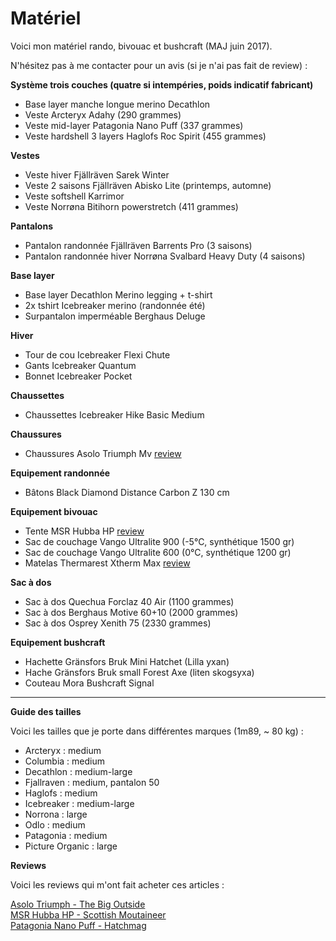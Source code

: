 # Matériel
Voici mon matériel rando, bivouac et bushcraft (MAJ juin 2017).

N'hésitez pas à me contacter pour un avis (si je n'ai pas fait de review) :

**Système trois couches (quatre si intempéries, poids indicatif fabricant)**

- Base layer manche longue merino Decathlon
- Veste Arcteryx Adahy (290 grammes)
- Veste mid-layer Patagonia Nano Puff (337 grammes)
- Veste hardshell 3 layers Haglofs Roc Spirit (455 grammes)

**Vestes**

- Veste hiver Fjällräven Sarek Winter  
- Veste 2 saisons Fjällräven Abisko Lite (printemps, automne)
- Veste softshell Karrimor
- Veste Norrøna Bitihorn powerstretch (411 grammes)

**Pantalons**

- Pantalon randonnée Fjällräven Barrents Pro (3 saisons)
- Pantalon randonnée hiver Norrøna Svalbard Heavy Duty (4 saisons)

**Base layer**

- Base layer Decathlon Merino legging + t-shirt 
- 2x tshirt Icebreaker merino (randonnée été)
- Surpantalon imperméable Berghaus Deluge

**Hiver**

- Tour de cou Icebreaker Flexi Chute
- Gants Icebreaker Quantum
- Bonnet Icebreaker Pocket

**Chaussettes**

- Chaussettes Icebreaker Hike Basic Medium

**Chaussures**

- Chaussures Asolo Triumph Mv [review](https://voyage.wains.be/Tests%20de%20mate%CC%81riel/20151017-Asolo-Triumph.md)

**Equipement randonnée** 

- Bâtons Black Diamond Distance Carbon Z 130 cm

**Equipement bivouac**

- Tente MSR Hubba HP [review](https://voyage.wains.be/Tests%20de%20mate%CC%81riel/20151110-MSR-hubba-hp.md)
- Sac de couchage Vango Ultralite 900 (-5°C, synthétique 1500 gr)
- Sac de couchage Vango Ultralite 600 (0°C, synthétique 1200 gr)
- Matelas Thermarest Xtherm Max [review](https://voyage.wains.be/Tests%20de%20mate%CC%81riel/20151017-thermarest-xtherm-max.md)

**Sac à dos**

- Sac à dos Quechua Forclaz 40 Air (1100 grammes)
- Sac à dos Berghaus Motive 60+10 (2000 grammes)
- Sac à dos Osprey Xenith 75 (2330 grammes)

**Equipement bushcraft**

- Hachette Gränsfors Bruk Mini Hatchet (Lilla yxan)
- Hache Gränsfors Bruk small Forest Axe (liten skogsyxa)
- Couteau Mora Bushcraft Signal

---

**Guide des tailles**

Voici les tailles que je porte dans différentes marques (1m89, ~ 80 kg) :

- Arcteryx : medium
- Columbia : medium
- Decathlon : medium-large
- Fjallraven : medium, pantalon 50
- Haglofs : medium
- Icebreaker : medium-large
- Norrona : large
- Odlo : medium
- Patagonia : medium
- Picture Organic : large

**Reviews**

Voici les reviews qui m'ont fait acheter ces articles :

[Asolo Triumph - The Big Outside](http://thebigoutside.com/gear-review-asolo-triumph-gv-gtx-and-tacoma-gv-boots/)  
[MSR Hubba HP - Scottish Moutaineer](http://scottishmountaineer.com/msr-hubba-hp-review/)  
[Patagonia Nano Puff - Hatchmag](http://www.hatchmag.com/articles/review-patagonia-nano-puff-jacket-full-zip/771425)